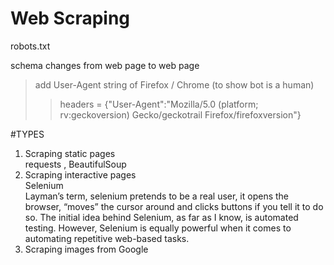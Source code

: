 # Web Scraping

robots.txt

schema changes from web page to web page

>add User-Agent string of Firefox / Chrome (to show bot is a human)
>>headers = {"User-Agent":"Mozilla/5.0 (platform; rv:geckoversion) Gecko/geckotrail Firefox/firefoxversion"}

 #TYPES
1.  Scraping static pages\
		requests , BeautifulSoup
2.  Scraping interactive pages\
	Selenium\
	Layman’s term, selenium pretends to be a real user, it opens the browser, “moves” the cursor around and clicks buttons if you tell it to do so. The initial idea behind Selenium, as far as I know, is automated testing. However, Selenium is equally powerful when it comes to automating repetitive web-based tasks.
3.  Scraping images from Google